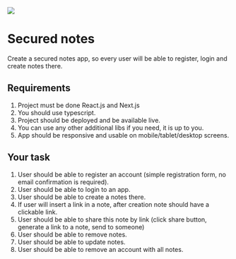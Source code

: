 ![](https://i.imgur.com/GazL7Ut.png)

# Secured notes

Create a secured notes app, so every user will be able to register, login and create notes there.

## Requirements

1. Project must be done React.js and Next.js
2. You should use typescript.
3. Project should be deployed and be available live.
5. You can use any other additional libs if you need, it is up to you.
6. App should be responsive and usable on mobile/tablet/desktop screens.

## Your task
1. User should be able to register an account (simple registration form, no email confirmation is required).
2. User should be able to login to an app.
3. User should be able to create a notes there.
4. If user will insert a link in a note, after creation note should have a clickable link.
5. User should be able to share this note by link (click share button, generate a link to a note, send to someone)
6. User should be able to remove notes.
7. User should be able to update notes.
8. User should be able to remove an account with all notes.
